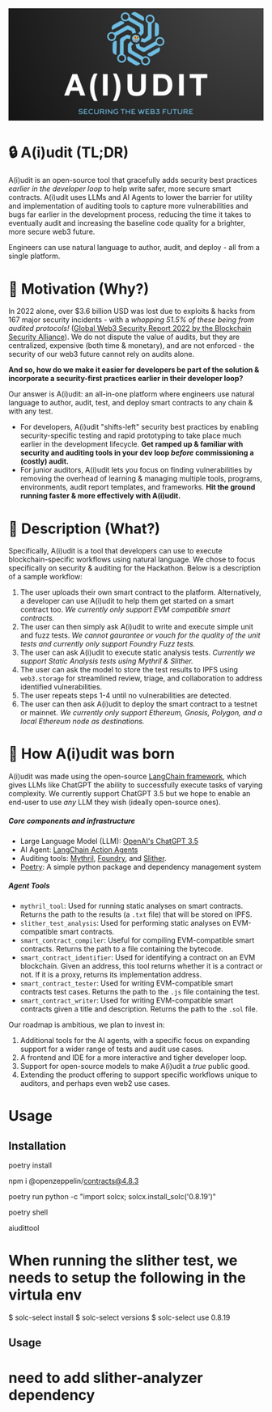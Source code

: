 <img src="./assets/aiudit-logo-full-nouns.jpg" width="1000">

# :lock: A(i)udit (TL;DR)
A(i)udit is an open-source tool that gracefully adds security best practices _earlier in the developer loop_ to help write safer, more secure smart contracts. A(i)udit uses LLMs and AI Agents to lower the barrier for utility and implementation of auditing tools to capture more vulnerabilities and bugs far earlier in the development process, reducing the time it takes to eventually audit and increasing the baseline code quality for a brighter, more secure web3 future.

Engineers can use natural language to author, audit, and deploy - all from a single platform.

# :runner: Motivation (Why?)
In 2022 alone, over $3.6 billion USD was lost due to exploits & hacks from 167 major security incidents - with a *whopping 51.5% of these being from audited protocols!* ([Global Web3 Security Report 2022 by the Blockchain Security Alliance](https://beosin.com/resources/Global_Web3_Security_Report_2022_.pdf)). We do not dispute the value of audits, but they are centralized, expensive (both time & monetary), and are not enforced - the security of our web3 future cannot rely on audits alone.

__And so, how do we make it easier for developers be part of the solution & incorporate a security-first practices earlier in their developer loop?__

Our answer is A(i)udit: an all-in-one platform where engineers use natural language to author, audit, test, and deploy smart contracts to any chain & with any test. 
* For developers, A(i)udit "shifts-left" security best practices by enabling security-specific testing and rapid prototyping to take place much earlier in the development lifecycle. **Get ramped up & familiar with security and auditing tools in your dev loop _before_ commissioning a (costly) audit.**
* For junior auditors, A(i)udit lets you focus on finding vulnerabilities by removing the overhead of learning & managing multiple tools, programs, environments, audit report templates, and frameworks. **Hit the ground running faster & more effectively with A(i)udit.**

# :blue_book: Description (What?)
Specifically, A(i)udit is a tool that developers can use to execute blockchain-specific workflows using natural language. We chose to focus specifically on security & auditing for the Hackathon. Below is a description of a sample workflow:
1. The user uploads their own smart contract to the platform. Alternatively, a developer can use A(i)udit to help them get started on a smart contract too. _We currently only support EVM compatible smart contracts._
2. The user can then simply ask A(i)udit to write and execute simple unit and fuzz tests. _We cannot gaurantee or vouch for the quality of the unit tests and currently only support Foundry Fuzz tests._
3. The user can ask A(i)udit to execute static analysis tests. _Currently we support Static Analysis tests using Mythril & Slither._
4. The user can ask the model to store the test results to IPFS using `web3.storage` for streamlined review, triage, and collaboration to address identified vulnerabilities.
5. The user repeats steps 1-4 until no vulnerabilities are detected.
6. The user can then ask A(i)udit to deploy the smart contract to a testnet or mainnet. _We currently only support Ethereum, Gnosis, Polygon, and a local Ethereum node as destinations._

# :nut_and_bolt: How A(i)udit was born
A(i)udit was made using the open-source [LangChain framework](https://github.com/hwchase17/langchain), which gives LLMs like ChatGPT the ability to successfully execute tasks of varying complexity. We currently support ChatGPT 3.5 but we hope to enable an end-user to use _any_ LLM they wish (ideally open-source ones).

##### Core components and infrastructure
* Large Language Model (LLM): [OpenAI's ChatGPT 3.5](https://openai.com/chatgpt)
* AI Agent: [LangChain Action Agents](https://langchain-langchain.vercel.app/docs/modules/agents/#action-agents)
* Auditing tools: [Mythril](https://github.com/ConsenSys/mythril), [Foundry](https://github.com/foundry-rs/foundry), and [Slither](https://github.com/crytic/slither).
* [Poetry](https://python-poetry.org): A simple python package and dependency management system

##### Agent Tools
* `mythril_tool`: Used for running static analyses on smart contracts. Returns the path to the results (a `.txt` file) that will be stored on IPFS.
* `slither_test_analysis`: Used for performing static analyses on EVM-compatible smart contracts.
* `smart_contract_compiler`: Useful for compiling EVM-compatible smart contracts. Returns the path to a file containing the bytecode.
* `smart_contract_identifier`: Used for identifying a contract on an EVM blockchain. Given an address, this tool returns whether it is a contract or not. If it is a proxy, returns its implementation address.
* `smart_contract_tester`: Used for writing EVM-compatible smart contracts test cases. Returns the path to the `.js` file containing the test.
* `smart_contract_writer`: Used for writing EVM-compatible smart contracts given a title and description. Returns the path to the `.sol` file.

Our roadmap is ambitious, we plan to invest in:
1.  Additional tools for the AI agents, with a specific focus on expanding support for a wider range of tests and audit use cases.
2.  A frontend and IDE for a more interactive and tigher developer loop.
3.  Support for open-source models to make A(i)udit a _true_ public good.
4.  Extending the product offering to support specific workflows unique to auditors, and perhaps even web2 use cases.


# Usage
## Installation
poetry install

npm i @openzeppelin/contracts@4.8.3

poetry run python -c "import solcx; solcx.install_solc('0.8.19')"

poetry shell

aiudittool

# When running the slither test, we needs to setup the following in the virtula env
$ solc-select install <version> 
$ solc-select versions
$ solc-select use 0.8.19
## Usage

# need to add slither-analyzer dependency
